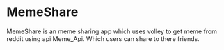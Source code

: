 # MemeShare
MemeShare is an meme sharing app which uses volley to get meme from reddit using api Meme_Api. Which users can share to there friends.
